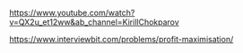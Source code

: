 https://www.youtube.com/watch?v=QX2u_et12ww&ab_channel=KirillChokparov

https://www.interviewbit.com/problems/profit-maximisation/